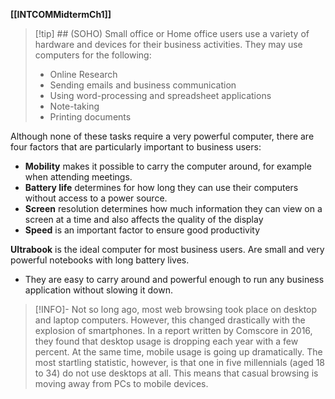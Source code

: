**[[INTCOMMidtermCh1]]**

>[!tip] ## (SOHO) Small office or Home office users
> use a variety of hardware and devices for their business activities. They may use computers for the following:
> - Online Research
> - Sending emails and business communication
> - Using word-processing and spreadsheet applications
> - Note-taking
> - Printing documents

Although none of these tasks require a very powerful computer, there are four factors that are particularly important to business users:
- **Mobility** makes it possible to carry the computer around, for example when attending meetings.
- **Battery life** determines for how long they can use their computers without access to a power source.
- **Screen** resolution determines how much information they can view on a screen at a time and also affects the quality of the display
- **Speed** is an important factor to ensure good productivity

**Ultrabook** is the ideal computer for most business users. Are small and very powerful notebooks with long battery lives.
- They are easy to carry around and powerful enough to run any business application without slowing it down.

>[!INFO]-
>Not so long ago, most web browsing took place on desktop and laptop computers. However, this changed drastically with the explosion of smartphones. In a report written by Comscore in 2016, they found that desktop usage is dropping each year with a few percent. At the same time, mobile usage is going up dramatically. The most startling statistic, however, is that one in five millennials (aged 18 to 34) do not use desktops at all. This means that casual browsing is moving away from PCs to mobile devices.
